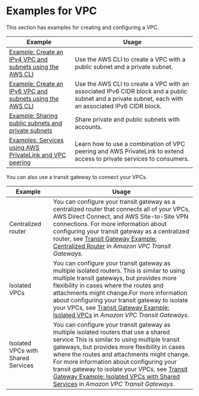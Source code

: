 # Examples for VPC<a name="VPC_Scenarios"></a>

This section has examples for creating and configuring a VPC\.


| Example | Usage | 
| --- | --- | 
| [Example: Create an IPv4 VPC and subnets using the AWS CLI](vpc-subnets-commands-example.md) |  Use the AWS CLI to create a VPC with a public subnet and a private subnet\.  | 
| [Example: Create an IPv6 VPC and subnets using the AWS CLI](vpc-subnets-commands-example-ipv6.md) | Use the AWS CLI to create a VPC with an associated IPv6 CIDR block and a public subnet and a private subnet, each with an associated IPv6 CIDR block\. | 
| [Example: Sharing public subnets and private subnets](example-vpc-share.md) | Share private and public subnets with accounts\. | 
| [Examples: Services using AWS PrivateLink and VPC peering](vpc-peer-region-example.md) | Learn how to use a combination of VPC peering and AWS PrivateLink to extend access to private services to consumers\. | 

You can also use a transit gateway to connect your VPCs\.


| Example | Usage | 
| --- | --- | 
|  Centralized router |  You can configure your transit gateway as a centralized router that connects all of your VPCs, AWS Direct Connect, and AWS Site\-to\-Site VPN connections\.  For more information about configuring your transit gateway as a centralized router, see [Transit Gateway Example: Centralized Router](https://docs.aws.amazon.com/vpc/latest/tgw/transit-gateway-centralized-router.html) in *Amazon VPC Transit Gateways*\. | 
| Isolated VPCs | You can configure your transit gateway as multiple isolated routers\. This is similar to using multiple transit gateways, but provides more flexibility in cases where the routes and attachments might change\.For more information about configuring your transit gateway to isolate your VPCs, see [Transit Gateway Example: Isolated VPCs](https://docs.aws.amazon.com/vpc/latest/tgw/transit-gateway-isolated.html) in *Amazon VPC Transit Gateways*\. | 
| Isolated VPCs with Shared Services | You can configure your transit gateway as multiple isolated routers that use a shared service This is similar to using multiple transit gateways, but provides more flexibility in cases where the routes and attachments might change\. For more information about configuring your transit gateway to isolate your VPCs, see [Transit Gateway Example: Isolated VPCs with Shared Services](https://docs.aws.amazon.com/vpc/latest/tgw/transit-gateway-isolated-shared.html) in *Amazon VPC Transit Gateways*\. | 